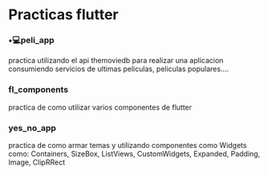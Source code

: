 # Practicas flutter
<h3>•💻peli_app </h3>
practica utilizando el api themoviedb para realizar una aplicacion consumiendo servicios de ultimas peliculas, peliculas populares....

<h3>fl_components </h3>
practica de como utilizar varios componentes de flutter

<h3>yes_no_app </h3>
practica de como armar temas y utilizando componentes como Widgets como: Containers, SizeBox, ListViews, CustomWidgets, Expanded, Padding, Image, ClipRRect
